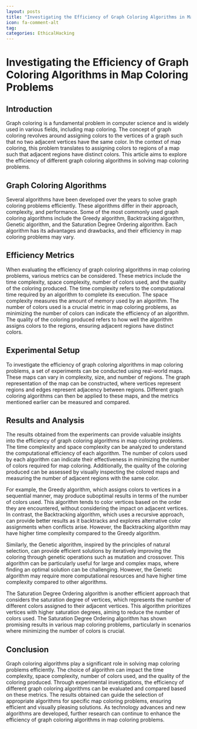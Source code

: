 ```yaml
---
layout: posts
title: "Investigating the Efficiency of Graph Coloring Algorithms in Map Coloring Problems"
icon: fa-comment-alt
tag:      
categories: EthicalHacking
---
```



# Investigating the Efficiency of Graph Coloring Algorithms in Map Coloring Problems

## Introduction
Graph coloring is a fundamental problem in computer science and is widely used in various fields, including map coloring. The concept of graph coloring revolves around assigning colors to the vertices of a graph such that no two adjacent vertices have the same color. In the context of map coloring, this problem translates to assigning colors to regions of a map such that adjacent regions have distinct colors. This article aims to explore the efficiency of different graph coloring algorithms in solving map coloring problems.

## Graph Coloring Algorithms
Several algorithms have been developed over the years to solve graph coloring problems efficiently. These algorithms differ in their approach, complexity, and performance. Some of the most commonly used graph coloring algorithms include the Greedy algorithm, Backtracking algorithm, Genetic algorithm, and the Saturation Degree Ordering algorithm. Each algorithm has its advantages and drawbacks, and their efficiency in map coloring problems may vary.

## Efficiency Metrics
When evaluating the efficiency of graph coloring algorithms in map coloring problems, various metrics can be considered. These metrics include the time complexity, space complexity, number of colors used, and the quality of the coloring produced. The time complexity refers to the computational time required by an algorithm to complete its execution. The space complexity measures the amount of memory used by an algorithm. The number of colors used is a crucial metric in map coloring problems, as minimizing the number of colors can indicate the efficiency of an algorithm. The quality of the coloring produced refers to how well the algorithm assigns colors to the regions, ensuring adjacent regions have distinct colors.

## Experimental Setup
To investigate the efficiency of graph coloring algorithms in map coloring problems, a set of experiments can be conducted using real-world maps. These maps can vary in complexity, size, and number of regions. The graph representation of the map can be constructed, where vertices represent regions and edges represent adjacency between regions. Different graph coloring algorithms can then be applied to these maps, and the metrics mentioned earlier can be measured and compared.

## Results and Analysis
The results obtained from the experiments can provide valuable insights into the efficiency of graph coloring algorithms in map coloring problems. The time complexity and space complexity can be analyzed to understand the computational efficiency of each algorithm. The number of colors used by each algorithm can indicate their effectiveness in minimizing the number of colors required for map coloring. Additionally, the quality of the coloring produced can be assessed by visually inspecting the colored maps and measuring the number of adjacent regions with the same color.

For example, the Greedy algorithm, which assigns colors to vertices in a sequential manner, may produce suboptimal results in terms of the number of colors used. This algorithm tends to color vertices based on the order they are encountered, without considering the impact on adjacent vertices. In contrast, the Backtracking algorithm, which uses a recursive approach, can provide better results as it backtracks and explores alternative color assignments when conflicts arise. However, the Backtracking algorithm may have higher time complexity compared to the Greedy algorithm.

Similarly, the Genetic algorithm, inspired by the principles of natural selection, can provide efficient solutions by iteratively improving the coloring through genetic operations such as mutation and crossover. This algorithm can be particularly useful for large and complex maps, where finding an optimal solution can be challenging. However, the Genetic algorithm may require more computational resources and have higher time complexity compared to other algorithms.

The Saturation Degree Ordering algorithm is another efficient approach that considers the saturation degree of vertices, which represents the number of different colors assigned to their adjacent vertices. This algorithm prioritizes vertices with higher saturation degrees, aiming to reduce the number of colors used. The Saturation Degree Ordering algorithm has shown promising results in various map coloring problems, particularly in scenarios where minimizing the number of colors is crucial.

## Conclusion
Graph coloring algorithms play a significant role in solving map coloring problems efficiently. The choice of algorithm can impact the time complexity, space complexity, number of colors used, and the quality of the coloring produced. Through experimental investigations, the efficiency of different graph coloring algorithms can be evaluated and compared based on these metrics. The results obtained can guide the selection of appropriate algorithms for specific map coloring problems, ensuring efficient and visually pleasing solutions. As technology advances and new algorithms are developed, further research can continue to enhance the efficiency of graph coloring algorithms in map coloring problems.